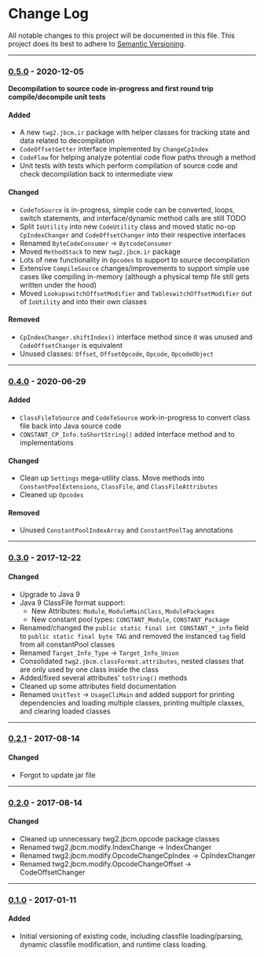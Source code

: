 # Change Log
All notable changes to this project will be documented in this file.
This project does its best to adhere to [Semantic Versioning](http://semver.org/).


--------
### [0.5.0](N/A) - 2020-12-05
__Decompilation to source code in-progress and first round trip compile/decompile unit tests__
#### Added
* A new `twg2.jbcm.ir` package with helper classes for tracking state and data related to decompilation
* `CodeOffsetGetter` interface implemented by `ChangeCpIndex`
* `CodeFlow` for helping analyze potential code flow paths through a method
* Unit tests with tests which perform compilation of source code and check decompilation back to intermediate view

#### Changed
* `CodeToSource` is in-progress, simple code can be converted, loops, switch statements, and interface/dynamic method calls are still TODO
* Split `IoUtility` into new `CodeUtility` class and moved static no-op `CpIndexChanger` and `CodeOffsetChanger` into their respective interfaces
* Renamed `ByteCodeConsumer` -> `BytcodeConsumer`
* Moved `MethodStack` to new `twg2.jbcm.ir` package
* Lots of new functionality in `Opcodes` to support to source decompilation
* Extensive `CompileSource` changes/improvements to support simple use cases like compiling in-memory (although a physical temp file still gets written under the hood)
* Moved `LookupswitchOffsetModifier` and `TableswitchOffsetModifier` out of `IoUtility` and into their own classes

#### Removed
* `CpIndexChanger.shiftIndex()` interface method since it was unused and `CodeOffsetChanger` is equivalent
* Unused classes: `Offset`, `OffsetOpcode`, `Opcode`, `OpcodeObject`


--------
### [0.4.0](https://github.com/TeamworkGuy2/ClassLoading/commit/1d29c1923096438571a751511cd1f2085d708bb9) - 2020-06-29
#### Added
* `ClassFileToSource` and `CodeToSource` work-in-progress to convert class file back into Java source code
* `CONSTANT_CP_Info.toShortString()` added interface method and to implementations

#### Changed
* Clean up `Settings` mega-utility class. Move methods into `ConstantPoolExtensions`, `ClassFile`, and `ClassFileAttributes`
* Cleaned up `Opcodes`

#### Removed
* Unused `ConstantPoolIndexArray` and `ConstantPoolTag` annotations


--------
### [0.3.0](https://github.com/TeamworkGuy2/ClassLoading/commit/a9d89312f7c97837b332ecda61f6ef38de53f70f) - 2017-12-22
#### Changed
* Upgrade to Java 9
* Java 9 ClassFile format support:
  * New Attributes: `Module`, `ModuleMainClass`, `ModulePackages`
  * New constant pool types: `CONSTANT_Module`, `CONSTANT_Package`
* Renamed/changed the `public static final int CONSTANT_*_info` field to `public static final byte TAG` and removed the instanced `tag` field from all constantPool classes
* Renamed `Target_Info_Type` -> `Target_Info_Union`
* Consolidated `twg2.jbcm.classFormat.attributes`, nested classes that are only used by one class inside the class
* Added/fixed several attributes' `toString()` methods
* Cleaned up some attributes field documentation
* Renamed `UnitTest` -> `UsageCliMain` and added support for printing dependencies and loading multiple classes, printing multiple classes, and clearing loaded classes


--------
### [0.2.1](https://github.com/TeamworkGuy2/ClassLoading/commit/555e988ff0c21d0510296cefd9b300d46fd6eb04) - 2017-08-14
#### Changed
* Forgot to update jar file


--------
### [0.2.0](https://github.com/TeamworkGuy2/ClassLoading/commit/604a82930aaf0e24f129f31e2e946aded5e19931) - 2017-08-14
#### Changed
* Cleaned up unnecessary twg2.jbcm.opcode package classes
* Renamed twg2.jbcm.modify.IndexChange -> IndexChanger
* Renamed twg2.jbcm.modify.OpcodeChangeCpIndex -> CpIndexChanger
* Renamed twg2.jbcm.modify.OpcodeChangeOffset -> CodeOffsetChanger


--------
### [0.1.0](https://github.com/TeamworkGuy2/ClassLoading/commit/dc1eda0b07c1d9746b8a63affff8d8b7b0d2103f) - 2017-01-11
#### Added
* Initial versioning of existing code, including classfile loading/parsing, dynamic classfile modification, and runtime class loading.
